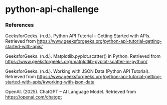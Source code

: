 # python-api-challenge

### References

GeeksforGeeks. (n.d.). Python API Tutorial – Getting Started with APIs. Retrieved from https://www.geeksforgeeks.org/python-api-tutorial-getting-started-with-apis/

GeeksforGeeks. (n.d.). Matplotlib.pyplot.scatter() in Python. Retrieved from https://www.geeksforgeeks.org/matplotlib-pyplot-scatter-in-python/

GeeksforGeeks. (n.d.). Working with JSON Data (Python API Tutorial). Retrieved from https://www.geeksforgeeks.org/python-api-tutorial-getting-started-with-apis/#working-with-json-data

OpenAI. (2025). ChatGPT – AI Language Model. Retrieved from https://openai.com/chatgpt
